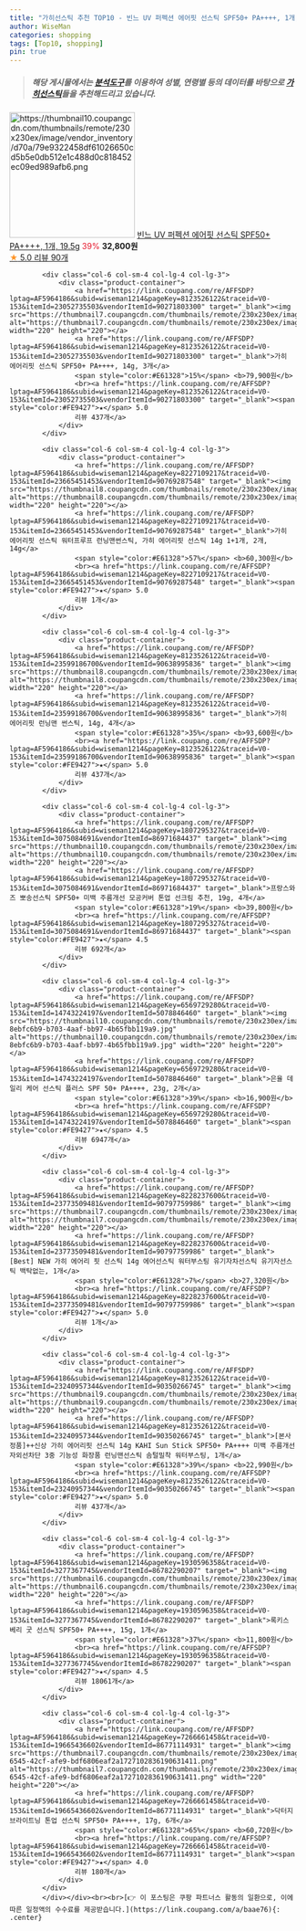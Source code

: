 ```yaml
---
title: "가히선스틱 추천 TOP10 - 빈느 UV 퍼펙션 에어핏 선스틱 SPF50+ PA++++, 1개, 19.5g"
author: WiseMan
categories: shopping
tags: [Top10, shopping]
pin: true
---
```


> ##### 해당 게시물에서는 [**분석도구**](https://itemscout.io/)를 이용하여 **성별**, **연령별** 등의 데이터를 바탕으로 [**가히선스틱**](https://link.coupang.com/a/baae76)들을 추천해드리고 있습니다.
<div class="container"><div class="row">
            <div class="col-6 col-sm-4 col-lg-4 col-lg-3">
                <div class="product-container">
                    <a href="https://link.coupang.com/re/AFFSDP?lptag=AF5964186&subid=wiseman1214&pageKey=8079315154&traceid=V0-153&itemId=22773412841&vendorItemId=89808488468" target="_blank"><img src="https://thumbnail10.coupangcdn.com/thumbnails/remote/230x230ex/image/vendor_inventory/d70a/79e9322458df61026650cd5b5e0db512e1c488d0c818452ec09ed989afb6.png" alt="https://thumbnail10.coupangcdn.com/thumbnails/remote/230x230ex/image/vendor_inventory/d70a/79e9322458df61026650cd5b5e0db512e1c488d0c818452ec09ed989afb6.png" width="220" height="220"></a>
                    <a href="https://link.coupang.com/re/AFFSDP?lptag=AF5964186&subid=wiseman1214&pageKey=8079315154&traceid=V0-153&itemId=22773412841&vendorItemId=89808488468" target="_blank">빈느 UV 퍼펙션 에어핏 선스틱 SPF50+ PA++++, 1개, 19.5g</a>
                    <span style="color:#E61328">39%</span> <b>32,800원</b>
                    <br><a href="https://link.coupang.com/re/AFFSDP?lptag=AF5964186&subid=wiseman1214&pageKey=8079315154&traceid=V0-153&itemId=22773412841&vendorItemId=89808488468" target="_blank"><span style="color:#FE9427">★</span> 5.0
                    리뷰 90개</a>
                </div>
            </div>
            
            <div class="col-6 col-sm-4 col-lg-4 col-lg-3">
                <div class="product-container">
                    <a href="https://link.coupang.com/re/AFFSDP?lptag=AF5964186&subid=wiseman1214&pageKey=8123526122&traceid=V0-153&itemId=23052735503&vendorItemId=90271803300" target="_blank"><img src="https://thumbnail7.coupangcdn.com/thumbnails/remote/230x230ex/image/vendor_inventory/027d/c1adbe97aebd13460f943ca48a8f5d568b8f3babe7e0d54e5325bb9fce33.png" alt="https://thumbnail7.coupangcdn.com/thumbnails/remote/230x230ex/image/vendor_inventory/027d/c1adbe97aebd13460f943ca48a8f5d568b8f3babe7e0d54e5325bb9fce33.png" width="220" height="220"></a>
                    <a href="https://link.coupang.com/re/AFFSDP?lptag=AF5964186&subid=wiseman1214&pageKey=8123526122&traceid=V0-153&itemId=23052735503&vendorItemId=90271803300" target="_blank">가히 에어리핏 선스틱 SPF50+ PA++++, 14g, 3개</a>
                    <span style="color:#E61328">15%</span> <b>79,900원</b>
                    <br><a href="https://link.coupang.com/re/AFFSDP?lptag=AF5964186&subid=wiseman1214&pageKey=8123526122&traceid=V0-153&itemId=23052735503&vendorItemId=90271803300" target="_blank"><span style="color:#FE9427">★</span> 5.0
                    리뷰 437개</a>
                </div>
            </div>
            
            <div class="col-6 col-sm-4 col-lg-4 col-lg-3">
                <div class="product-container">
                    <a href="https://link.coupang.com/re/AFFSDP?lptag=AF5964186&subid=wiseman1214&pageKey=8227109217&traceid=V0-153&itemId=23665451453&vendorItemId=90769287548" target="_blank"><img src="https://thumbnail8.coupangcdn.com/thumbnails/remote/230x230ex/image/vendor_inventory/3d5a/5b8ea537dfcbf4b2b3931ab48d9f00d97546af6cefa66cd718667b4071ad.jpg" alt="https://thumbnail8.coupangcdn.com/thumbnails/remote/230x230ex/image/vendor_inventory/3d5a/5b8ea537dfcbf4b2b3931ab48d9f00d97546af6cefa66cd718667b4071ad.jpg" width="220" height="220"></a>
                    <a href="https://link.coupang.com/re/AFFSDP?lptag=AF5964186&subid=wiseman1214&pageKey=8227109217&traceid=V0-153&itemId=23665451453&vendorItemId=90769287548" target="_blank">가히 에어리핏 선스틱 워터프루프 런닝맨썬스틱, 가히 에어리핏 선스틱 14g 1+1개, 2개, 14g</a>
                    <span style="color:#E61328">57%</span> <b>60,300원</b>
                    <br><a href="https://link.coupang.com/re/AFFSDP?lptag=AF5964186&subid=wiseman1214&pageKey=8227109217&traceid=V0-153&itemId=23665451453&vendorItemId=90769287548" target="_blank"><span style="color:#FE9427">★</span> 5.0
                    리뷰 1개</a>
                </div>
            </div>
            
            <div class="col-6 col-sm-4 col-lg-4 col-lg-3">
                <div class="product-container">
                    <a href="https://link.coupang.com/re/AFFSDP?lptag=AF5964186&subid=wiseman1214&pageKey=8123526122&traceid=V0-153&itemId=23599186700&vendorItemId=90638995836" target="_blank"><img src="https://thumbnail8.coupangcdn.com/thumbnails/remote/230x230ex/image/vendor_inventory/258d/60fab52f5835a31304ab6f893362eb2b1dd5b0f5292324626652ab9f9634.png" alt="https://thumbnail8.coupangcdn.com/thumbnails/remote/230x230ex/image/vendor_inventory/258d/60fab52f5835a31304ab6f893362eb2b1dd5b0f5292324626652ab9f9634.png" width="220" height="220"></a>
                    <a href="https://link.coupang.com/re/AFFSDP?lptag=AF5964186&subid=wiseman1214&pageKey=8123526122&traceid=V0-153&itemId=23599186700&vendorItemId=90638995836" target="_blank">가히 에어리핏 런닝맨 썬스틱, 14g, 4개</a>
                    <span style="color:#E61328">35%</span> <b>93,600원</b>
                    <br><a href="https://link.coupang.com/re/AFFSDP?lptag=AF5964186&subid=wiseman1214&pageKey=8123526122&traceid=V0-153&itemId=23599186700&vendorItemId=90638995836" target="_blank"><span style="color:#FE9427">★</span> 5.0
                    리뷰 437개</a>
                </div>
            </div>
            
            <div class="col-6 col-sm-4 col-lg-4 col-lg-3">
                <div class="product-container">
                    <a href="https://link.coupang.com/re/AFFSDP?lptag=AF5964186&subid=wiseman1214&pageKey=1807295327&traceid=V0-153&itemId=3075084691&vendorItemId=86971684437" target="_blank"><img src="https://thumbnail10.coupangcdn.com/thumbnails/remote/230x230ex/image/vendor_inventory/52a9/46998197494f2909e532583d8542f858f57545d43e83905dd0f8ed57724c.jpg" alt="https://thumbnail10.coupangcdn.com/thumbnails/remote/230x230ex/image/vendor_inventory/52a9/46998197494f2909e532583d8542f858f57545d43e83905dd0f8ed57724c.jpg" width="220" height="220"></a>
                    <a href="https://link.coupang.com/re/AFFSDP?lptag=AF5964186&subid=wiseman1214&pageKey=1807295327&traceid=V0-153&itemId=3075084691&vendorItemId=86971684437" target="_blank">프랑스와즈 뽀송선스틱 SPF50+ 미백 주름개선 모공커버 톤업 선크림 추천, 19g, 4개</a>
                    <span style="color:#E61328">19%</span> <b>39,800원</b>
                    <br><a href="https://link.coupang.com/re/AFFSDP?lptag=AF5964186&subid=wiseman1214&pageKey=1807295327&traceid=V0-153&itemId=3075084691&vendorItemId=86971684437" target="_blank"><span style="color:#FE9427">★</span> 4.5
                    리뷰 692개</a>
                </div>
            </div>
            
            <div class="col-6 col-sm-4 col-lg-4 col-lg-3">
                <div class="product-container">
                    <a href="https://link.coupang.com/re/AFFSDP?lptag=AF5964186&subid=wiseman1214&pageKey=6569729280&traceid=V0-153&itemId=14743224197&vendorItemId=5078846460" target="_blank"><img src="https://thumbnail10.coupangcdn.com/thumbnails/remote/230x230ex/image/retail/images/538186453085085-8ebfc6b9-b703-4aaf-bb97-4b65fbb119a9.jpg" alt="https://thumbnail10.coupangcdn.com/thumbnails/remote/230x230ex/image/retail/images/538186453085085-8ebfc6b9-b703-4aaf-bb97-4b65fbb119a9.jpg" width="220" height="220"></a>
                    <a href="https://link.coupang.com/re/AFFSDP?lptag=AF5964186&subid=wiseman1214&pageKey=6569729280&traceid=V0-153&itemId=14743224197&vendorItemId=5078846460" target="_blank">은율 데일리 케어 선스틱 플러스 SPF 50+ PA++++, 23g, 2개</a>
                    <span style="color:#E61328">39%</span> <b>16,900원</b>
                    <br><a href="https://link.coupang.com/re/AFFSDP?lptag=AF5964186&subid=wiseman1214&pageKey=6569729280&traceid=V0-153&itemId=14743224197&vendorItemId=5078846460" target="_blank"><span style="color:#FE9427">★</span> 4.5
                    리뷰 6947개</a>
                </div>
            </div>
            
            <div class="col-6 col-sm-4 col-lg-4 col-lg-3">
                <div class="product-container">
                    <a href="https://link.coupang.com/re/AFFSDP?lptag=AF5964186&subid=wiseman1214&pageKey=8228237600&traceid=V0-153&itemId=23773509481&vendorItemId=90797759986" target="_blank"><img src="https://thumbnail7.coupangcdn.com/thumbnails/remote/230x230ex/image/vendor_inventory/f87f/47108137092a83bb0e41c072e0ee2abcd1e01f58c78c910f5c9af309b8b6.png" alt="https://thumbnail7.coupangcdn.com/thumbnails/remote/230x230ex/image/vendor_inventory/f87f/47108137092a83bb0e41c072e0ee2abcd1e01f58c78c910f5c9af309b8b6.png" width="220" height="220"></a>
                    <a href="https://link.coupang.com/re/AFFSDP?lptag=AF5964186&subid=wiseman1214&pageKey=8228237600&traceid=V0-153&itemId=23773509481&vendorItemId=90797759986" target="_blank">[Best] NEW 가히 에어리 핏 선스틱 14g 에어선스틱 워터부스팅 유기자차선스틱 유기자선스틱 백탁없는, 1개</a>
                    <span style="color:#E61328">7%</span> <b>27,320원</b>
                    <br><a href="https://link.coupang.com/re/AFFSDP?lptag=AF5964186&subid=wiseman1214&pageKey=8228237600&traceid=V0-153&itemId=23773509481&vendorItemId=90797759986" target="_blank"><span style="color:#FE9427">★</span> 5.0
                    리뷰 1개</a>
                </div>
            </div>
            
            <div class="col-6 col-sm-4 col-lg-4 col-lg-3">
                <div class="product-container">
                    <a href="https://link.coupang.com/re/AFFSDP?lptag=AF5964186&subid=wiseman1214&pageKey=8123526122&traceid=V0-153&itemId=23240957344&vendorItemId=90350266745" target="_blank"><img src="https://thumbnail9.coupangcdn.com/thumbnails/remote/230x230ex/image/vendor_inventory/60f0/088fff9d4f14ecd85b55657c2cfc7614a3ac4a7c14a15720c910b2851636.jpg" alt="https://thumbnail9.coupangcdn.com/thumbnails/remote/230x230ex/image/vendor_inventory/60f0/088fff9d4f14ecd85b55657c2cfc7614a3ac4a7c14a15720c910b2851636.jpg" width="220" height="220"></a>
                    <a href="https://link.coupang.com/re/AFFSDP?lptag=AF5964186&subid=wiseman1214&pageKey=8123526122&traceid=V0-153&itemId=23240957344&vendorItemId=90350266745" target="_blank">[본사정품]++신상 가히 에어리핏 선스틱 14g KAHI Sun Stick SPF50+ PA++++ 미백 주름개선 자외선차단 3중 기능성 화장품 런닝맨선스틱 솜털밀착 워터부스팅, 1개</a>
                    <span style="color:#E61328">39%</span> <b>22,990원</b>
                    <br><a href="https://link.coupang.com/re/AFFSDP?lptag=AF5964186&subid=wiseman1214&pageKey=8123526122&traceid=V0-153&itemId=23240957344&vendorItemId=90350266745" target="_blank"><span style="color:#FE9427">★</span> 5.0
                    리뷰 437개</a>
                </div>
            </div>
            
            <div class="col-6 col-sm-4 col-lg-4 col-lg-3">
                <div class="product-container">
                    <a href="https://link.coupang.com/re/AFFSDP?lptag=AF5964186&subid=wiseman1214&pageKey=1930596358&traceid=V0-153&itemId=3277367745&vendorItemId=86782290207" target="_blank"><img src="https://thumbnail6.coupangcdn.com/thumbnails/remote/230x230ex/image/vendor_inventory/14f2/5117e700c299f1679d4e2a8625ce169086d986b0c09f414e6816c5565f5e.jpg" alt="https://thumbnail6.coupangcdn.com/thumbnails/remote/230x230ex/image/vendor_inventory/14f2/5117e700c299f1679d4e2a8625ce169086d986b0c09f414e6816c5565f5e.jpg" width="220" height="220"></a>
                    <a href="https://link.coupang.com/re/AFFSDP?lptag=AF5964186&subid=wiseman1214&pageKey=1930596358&traceid=V0-153&itemId=3277367745&vendorItemId=86782290207" target="_blank">록키스 베리 굿 선스틱 SPF50+ PA++++, 15g, 1개</a>
                    <span style="color:#E61328">37%</span> <b>11,800원</b>
                    <br><a href="https://link.coupang.com/re/AFFSDP?lptag=AF5964186&subid=wiseman1214&pageKey=1930596358&traceid=V0-153&itemId=3277367745&vendorItemId=86782290207" target="_blank"><span style="color:#FE9427">★</span> 4.5
                    리뷰 18061개</a>
                </div>
            </div>
            
            <div class="col-6 col-sm-4 col-lg-4 col-lg-3">
                <div class="product-container">
                    <a href="https://link.coupang.com/re/AFFSDP?lptag=AF5964186&subid=wiseman1214&pageKey=7266661458&traceid=V0-153&itemId=19665436602&vendorItemId=86771114931" target="_blank"><img src="https://thumbnail7.coupangcdn.com/thumbnails/remote/230x230ex/image/retail/images/5cf383d3-6545-42cf-afe9-bdf6806eaf2a1727102836190631411.png" alt="https://thumbnail7.coupangcdn.com/thumbnails/remote/230x230ex/image/retail/images/5cf383d3-6545-42cf-afe9-bdf6806eaf2a1727102836190631411.png" width="220" height="220"></a>
                    <a href="https://link.coupang.com/re/AFFSDP?lptag=AF5964186&subid=wiseman1214&pageKey=7266661458&traceid=V0-153&itemId=19665436602&vendorItemId=86771114931" target="_blank">닥터지 브라이트닝 톤업 선스틱 SPF50+ PA++++, 17g, 6개</a>
                    <span style="color:#E61328">65%</span> <b>60,720원</b>
                    <br><a href="https://link.coupang.com/re/AFFSDP?lptag=AF5964186&subid=wiseman1214&pageKey=7266661458&traceid=V0-153&itemId=19665436602&vendorItemId=86771114931" target="_blank"><span style="color:#FE9427">★</span> 4.0
                    리뷰 180개</a>
                </div>
            </div>
            </div></div><br><br>[👉 이 포스팅은 쿠팡 파트너스 활동의 일환으로, 이에 따른 일정액의 수수료를 제공받습니다.](https://link.coupang.com/a/baae76){: .center}